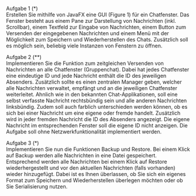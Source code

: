 Aufgabe 1 (\*)\
Erstellen Sie mithilfe von JavaFX eine GUI (Figure 1) für ein Chatfenster. Das Fenster
besteht aus einem Pane zur Darstellung von Nachrichten (inkl. Scrollbar), einem Textfeld
zur Eingabe von Nachrichten, einem Button zum Versenden der eingegebenen Nachrichten
und einem Menü mit der Möglichkeit zum Speichern und Wiederherstellen des Chats.
Zusätzlich soll es möglich sein, beliebig viele Instanzen von Fenstern zu öffnen.

Aufgabe 2 (\*\*)\
Implementieren Sie die Funktion zum zeitgleichen Versenden von Nachrichten an alle Chatfenster (Gruppenchat). Dabei hat jedes Chatfenster eine eindeutige ID und jede Nachricht
enthält die ID des jeweiligen Absenders. Zusätzlich sollte es einen zentralen Manager
geben, welcher alle Nachrichten verwaltet, empfängt und an die jeweiligen Chatfenster
weiterleitet. Ahnlich wie in den bekannten Chat-Applikationen, soll eine selbst verfasste
Nachricht rechtsbündig sein und alle anderen Nachrichten linksbündig. Zudem soll auch
farblich unterschieden werden können, ob es sich bei einer Nachricht um eine eigene oder
fremde handelt. Zusätzlich wird in jeder fremden Nachricht die ID des Absenders angezeigt.
Die eigene Nachricht im entsprechenden Fenster soll die eigene ID nicht anzeigen. Die Aufgabe soll ohne Netzwerkfunktionalität implementiert werden.

Aufgabe 3 (\*)\
Implementieren Sie nun die Funktionen Backup und Restore. Bei einem Klick auf Backup
werden alle Nachrichten in eine Datei gespeichert. Entsprechend werden alle Nachrichten
bei einem Klick auf Restore wiederhergestellt und vor den aktuellen Nachrichten (falls
vorhanden) wieder hinzugefügt. Dabei ist es Ihnen überlassen, ob Sie sich ein eigenes
Format zum Speichern und Wiederherstellen überlegen möchten oder ob Sie Serialisierung
nutzen.

